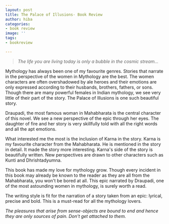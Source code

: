 ```yaml
---
layout: post
title: The Palace of Illusions- Book Review
author: hiba
categories:
- book review
image: ''
tags:
- bookreview

---
```

> _The life you are living today is only a bubble in the cosmic stream..._

Mythology has always been one of my favourite genres. Stories that narrate in the perspective of the women in Mythology are the best. The women characters are often overshadowed by ale heroes and their emotions are only expressed according to their husbands, brothers, fathers, or sons. Though there are many powerful females in Indian mythology, we see very little of their part of the story. The Palace of Illusions is one such beautiful story.

Draupadi, the most famous woman in Mahabharata is the central character of this novel. We see a new perspective of the epic through her eyes. The daughter of fire and her story is very skillfully told with all the right words and all the apt emotions.

What interested me the most is the inclusion of Karna in the story. Karna is my favourite character from the Mahabharata. He is mentioned in the story in detail. It made the story more interesting. Karna's side of the story is beautifully written. New perspectives are drawn to other characters such as Kunti and Dhrishtadyumna.

This book has made my love for mythology grow. Though every incident in this book may already be known to the reader as they are all from the Mahabharata, you won't be bored at all. This epic narrated by Draupadi, one of the most astounding women in mythology, is surely worth a read. 

The writing style is fit for the narration of a story taken from an epic: lyrical, precise and bold. This is a must-read for all the mythology lovers.

_The pleasures that arise from sense-objects are bound to end and hence they are only sources of pain. Don't get attached to them._